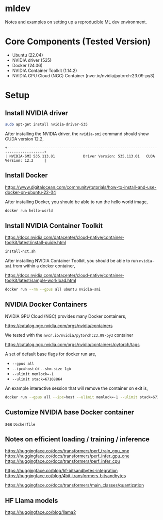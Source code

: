 # mldev

Notes and examples on setting up a reproducible ML dev environment.

# Core Components (Tested Version)

* Ubuntu (22.04)
* NVIDIA driver (535)
* Docker (24.06)
* NVIDIA Container Toolkit (1.14.2)
* NVIDIA GPU Cloud (NGC) Container (nvcr.io/nvidia/pytorch:23.09-py3)

# Setup 

## Install NVIDIA driver

```bash
sudo apt-get install nvidia-driver-535
```

After installing the NVIDIA driver, the `nvidia-smi` command should show CUDA version 12.2, 
```
+---------------------------------------------------------------------------------------+
| NVIDIA-SMI 535.113.01             Driver Version: 535.113.01   CUDA Version: 12.2     |
```


## Install Docker

https://www.digitalocean.com/community/tutorials/how-to-install-and-use-docker-on-ubuntu-22-04

After installing Docker, you should be able to run the hello world image, 

```bash
docker run hello-world
```


## Install NVIDIA Container Toolkit

https://docs.nvidia.com/datacenter/cloud-native/container-toolkit/latest/install-guide.html

```bash
install-nct.sh
```

After installing NVIDIA Container Toolkit, you should be able to run `nvidia-smi` from within a docker container,

https://docs.nvidia.com/datacenter/cloud-native/container-toolkit/latest/sample-workload.html

```bash
docker run --rm --gpus all ubuntu nvidia-smi
```

## NVIDIA Docker Containers

NVIDIA GPU Cloud (NGC) provides many Docker containers,

https://catalog.ngc.nvidia.com/orgs/nvidia/containers

We tested with the `nvcr.io/nvidia/pytorch:23.09-py3` container

https://catalog.ngc.nvidia.com/orgs/nvidia/containers/pytorch/tags


A set of default base flags for docker run are,
* `--gpus all`
* `--ipc=host` or `--shm-size 1gb`
* `--ulimit memlock=-1`
* `--ulimit stack=67108864`


An example interactive session that will remove the container on exit is, 

```bash
docker run --gpus all --ipc=host --ulimit memlock=-1 --ulimit stack=67108864 -it --rm nvcr.io/nvidia/pytorch:23.09-py3
```

## Customize NVIDIA base Docker container

see `Dockerfile`


## Notes on efficient loading / training / inference

https://huggingface.co/docs/transformers/perf_train_gpu_one
https://huggingface.co/docs/transformers/perf_infer_gpu_one
https://huggingface.co/docs/transformers/perf_infer_cpu

https://huggingface.co/blog/hf-bitsandbytes-integration
https://huggingface.co/blog/4bit-transformers-bitsandbytes

https://huggingface.co/docs/transformers/main_classes/quantization


## HF Llama models

https://huggingface.co/blog/llama2

